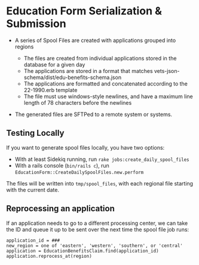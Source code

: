 # Education Form Serialization & Submission

* A series of Spool Files are created with applications grouped into regions
  * The files are created from individual applications stored in the database for a given day
  * The applications are stored in a format that matches vets-json-schema/dist/edu-benefits-schema.json
  * The applications are formatted and concatenated according to the 22-1990.erb template
  * The file must use windows-style newlines, and have a maximum line length of 78 characters before the newlines

* The generated files are SFTPed to a remote system or systems.

## Testing Locally

If you want to generate spool files locally, you have two options:

* With at least Sidekiq running, run `rake jobs:create_daily_spool_files`
* With a rails console (`bin/rails c`), run `EducationForm::CreateDailySpoolFiles.new.perform`

The files will be written into `tmp/spool_files`, with each regional file starting with the current date.

## Reprocessing an application

If an application needs to go to a different processing center, we can take the ID and queue it up to be sent over the next time the spool file job runs:

```
application_id = ###
new_region = one of 'eastern', 'western', 'southern', or 'central'
application = EducationBenefitsClaim.find(application_id)
application.reprocess_at(region)
```
